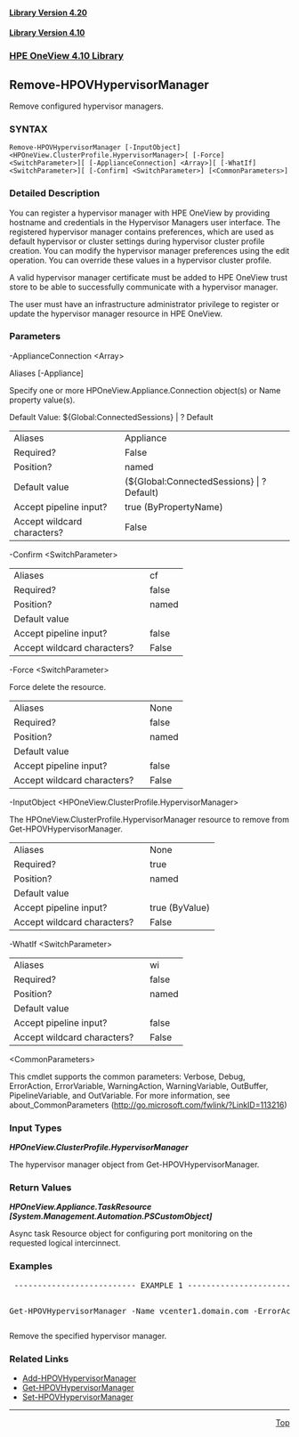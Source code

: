 ﻿<a name="top"></a>
 <h4><a href="#4.20">Library Version 4.20</a></h4>
 <h4><a href="#4.10">Library Version 4.10</a></h4>
  <a name="4.10"></a>

### <u>HPE OneView 4.10 Library</u>

## Remove-HPOVHypervisorManager
<p>
Remove configured hypervisor managers. 

### SYNTAX
<p>
<pre><code>Remove-HPOVHypervisorManager [-InputObject] &lt;HPOneView.ClusterProfile.HypervisorManager&gt;[ [-Force] &lt;SwitchParameter&gt;][ [-ApplianceConnection] &lt;Array&gt;][ [-WhatIf] &lt;SwitchParameter&gt;][ [-Confirm] &lt;SwitchParameter&gt;] [&lt;CommonParameters&gt;]</code></pre>

### Detailed Description
<p>
You can register a hypervisor manager with HPE OneView by providing hostname and credentials in the Hypervisor Managers user interface. The registered hypervisor manager contains preferences, which are used as default hypervisor or cluster settings during hypervisor cluster profile creation. You can modify the hypervisor manager preferences using the edit operation. You can override these values in a hypervisor cluster profile.

A valid hypervisor manager certificate must be added to HPE OneView trust store to be able to successfully communicate with a hypervisor manager.

The user must have an infrastructure administrator privilege to register or update the hypervisor manager resource in HPE OneView.


### Parameters

-ApplianceConnection &lt;Array&gt;<p>
Aliases [-Appliance]

Specify one or more HPOneView.Appliance.Connection object(s) or Name property value(s).

Default Value: ${Global:ConnectedSessions} | ? Default

<table><tbody><tr><td>Aliases</td><td>Appliance</td></tr><tr><td>Required?</td><td>False</td></tr><tr><td>Position?</td><td>named</td></tr><tr><td>Default value</td><td>(${Global:ConnectedSessions} | ? Default)</td></tr><tr><td>Accept pipeline input?</td><td>true (ByPropertyName)</td></tr><tr><td>Accept wildcard characters?&nbsp;&nbsp;&nbsp; </td><td>False</td></tr></tbody></table>

 -Confirm &lt;SwitchParameter&gt;<p>


<table><tbody><tr><td>Aliases</td><td>cf</td></tr><tr><td>Required?</td><td>false</td></tr><tr><td>Position?</td><td>named</td></tr><tr><td>Default value</td><td></td></tr><tr><td>Accept pipeline input?</td><td>false</td></tr><tr><td>Accept wildcard characters?&nbsp;&nbsp;&nbsp; </td><td>False</td></tr></tbody></table>

 -Force &lt;SwitchParameter&gt;<p>
Force delete the resource.

<table><tbody><tr><td>Aliases</td><td>None</td></tr><tr><td>Required?</td><td>false</td></tr><tr><td>Position?</td><td>named</td></tr><tr><td>Default value</td><td></td></tr><tr><td>Accept pipeline input?</td><td>false</td></tr><tr><td>Accept wildcard characters?&nbsp;&nbsp;&nbsp; </td><td>False</td></tr></tbody></table>

 -InputObject &lt;HPOneView.ClusterProfile.HypervisorManager&gt;<p>
The HPOneView.ClusterProfile.HypervisorManager resource to remove from Get-HPOVHypervisorManager.

<table><tbody><tr><td>Aliases</td><td>None</td></tr><tr><td>Required?</td><td>true</td></tr><tr><td>Position?</td><td>named</td></tr><tr><td>Default value</td><td></td></tr><tr><td>Accept pipeline input?</td><td>true (ByValue)</td></tr><tr><td>Accept wildcard characters?&nbsp;&nbsp;&nbsp; </td><td>False</td></tr></tbody></table>

 -WhatIf &lt;SwitchParameter&gt;<p>


<table><tbody><tr><td>Aliases</td><td>wi</td></tr><tr><td>Required?</td><td>false</td></tr><tr><td>Position?</td><td>named</td></tr><tr><td>Default value</td><td></td></tr><tr><td>Accept pipeline input?</td><td>false</td></tr><tr><td>Accept wildcard characters?&nbsp;&nbsp;&nbsp; </td><td>False</td></tr></tbody></table>

 &lt;CommonParameters&gt;

This cmdlet supports the common parameters: Verbose, Debug, ErrorAction, ErrorVariable, WarningAction, WarningVariable, OutBuffer, PipelineVariable, and OutVariable. For more information, see about_CommonParameters (<a href="http://go.microsoft.com/fwlink/?LinkID=113216">http://go.microsoft.com/fwlink/?LinkID=113216</a>)<p>

### Input Types

_**HPOneView.ClusterProfile.HypervisorManager**_

 The hypervisor manager object from Get-HPOVHypervisorManager.



### Return Values

_**HPOneView.Appliance.TaskResource [System.Management.Automation.PSCustomObject]**_

 

Async task Resource object for configuring port monitoring on the requested logical intercinnect.



### Examples

<pre> -------------------------- EXAMPLE 1 --------------------------<p>
Get-HPOVHypervisorManager -Name vcenter1.domain.com -ErrorAction Stop | Remove-HPOVHypervisorManager</pre>
Remove the specified hypervisor manager.



### Related Links

* [Add-HPOVHypervisorManager](https://github.com/HewlettPackard/POSH-HPOneView/wiki/Add-HPOVHypervisorManager)
* [Get-HPOVHypervisorManager](https://github.com/HewlettPackard/POSH-HPOneView/wiki/Get-HPOVHypervisorManager)
* [Set-HPOVHypervisorManager](https://github.com/HewlettPackard/POSH-HPOneView/wiki/Set-HPOVHypervisorManager)


***
<div align=right><a href="#Top">Top</a></div>
